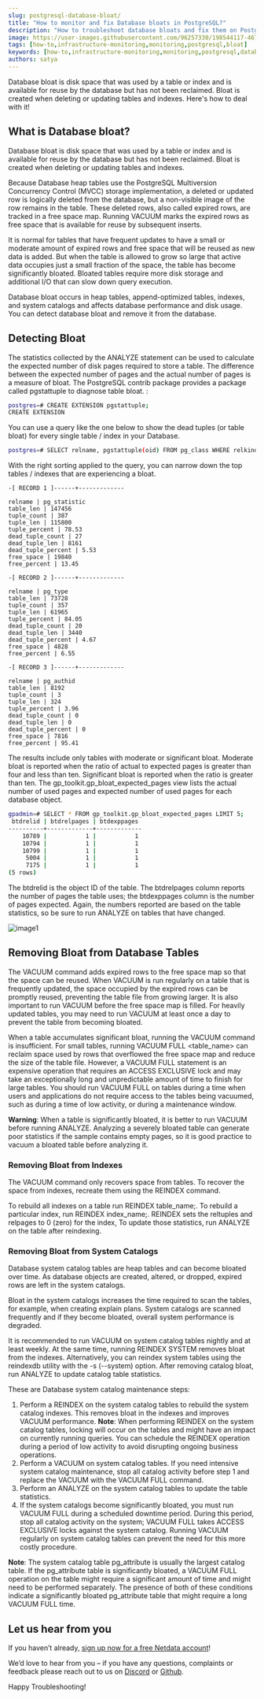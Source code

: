 ```yaml
---
slug: postgresql-database-bloat/
title: "How to monitor and fix Database bloats in PostgreSQL?"
description: "How to troubleshoot database bloats and fix them on PostgreSQL?"
image: https://user-images.githubusercontent.com/96257330/198544117-4672f54e-0f72-43f7-b295-cd71a2a5a830.png
tags: [how-to,infrastructure-monitoring,monitoring,postgresql,bloat]
keywords: [how-to,infrastructure-monitoring,monitoring,postgresql,database,bloat]
authors: satya
---
```


Database bloat is disk space that was used by a table or index and is available for reuse by the database but has not been reclaimed. Bloat is created when deleting or updating tables and indexes. Here's how to deal with it!

<!--truncate-->

## What is Database bloat?

Database bloat is disk space that was used by a table or index and is available for reuse by the database but has not been reclaimed. Bloat is created when deleting or updating tables and indexes.

Because Database heap tables use the PostgreSQL Multiversion Concurrency Control (MVCC) storage implementation, a deleted or updated row is logically deleted from the database, but a non-visible image of the row remains in the table. These deleted rows, also called expired rows, are tracked in a free space map. Running VACUUM marks the expired rows as free space that is available for reuse by subsequent inserts.

It is normal for tables that have frequent updates to have a small or moderate amount of expired rows and free space that will be reused as new data is added. But when the table is allowed to grow so large that active data occupies just a small fraction of the space, the table has become significantly bloated. Bloated tables require more disk storage and additional I/O that can slow down query execution.

Database bloat occurs in heap tables, append-optimized tables, indexes, and system catalogs and affects database performance and disk usage. You can detect database bloat and remove it from the database.


## Detecting Bloat

The statistics collected by the ANALYZE statement can be used to calculate the expected number of disk pages required to store a table. The difference between the expected number of pages and the actual number of pages is a measure of bloat. The PostgreSQL contrib package provides a package called pgstattuple to diagnose table bloat. :

```bash
postgres=# CREATE EXTENSION pgstattuple; 
CREATE EXTENSION
```

You can use a query like the one below to show the dead tuples (or table bloat) for every single table / index in your Database.

```bash
postgres=# SELECT relname, pgstattuple(oid) FROM pg_class WHERE relkind = 'r';
```

With the right sorting applied to the query, you can narrow down the top tables / indexes that are experiencing a bloat.

```
-[ RECORD 1 ]------+-------------

relname | pg_statistic
table_len | 147456
tuple_count | 387
tuple_len | 115800
tuple_percent | 78.53
dead_tuple_count | 27
dead_tuple_len | 8161
dead_tuple_percent | 5.53
free_space | 19840
free_percent | 13.45
 
-[ RECORD 2 ]------+-------------
 
relname | pg_type
table_len | 73728
tuple_count | 357
tuple_len | 61965
tuple_percent | 84.05
dead_tuple_count | 20
dead_tuple_len | 3440
dead_tuple_percent | 4.67
free_space | 4828
free_percent | 6.55
 
-[ RECORD 3 ]------+-------------
 
relname | pg_authid
table_len | 8192
tuple_count | 3
tuple_len | 324
tuple_percent | 3.96
dead_tuple_count | 0
dead_tuple_len | 0
dead_tuple_percent | 0
free_space | 7816
free_percent | 95.41
```
 
The results include only tables with moderate or significant bloat. Moderate bloat is reported when the ratio of actual to expected pages is greater than four and less than ten. Significant bloat is reported when the ratio is greater than ten.
The gp_toolkit.gp_bloat_expected_pages view lists the actual number of used pages and expected number of used pages for each database object.

```bash
gpadmin=# SELECT * FROM gp_toolkit.gp_bloat_expected_pages LIMIT 5;
 btdrelid | btdrelpages | btdexppages 
----------+-------------+-------------
    10789 |           1 |           1
    10794 |           1 |           1
    10799 |           1 |           1
     5004 |           1 |           1
     7175 |           1 |           1
(5 rows)
```

The btdrelid is the object ID of the table. The btdrelpages column reports the number of pages the table uses; the btdexppages column is the number of pages expected. Again, the numbers reported are based on the table statistics, so be sure to run ANALYZE on tables that have changed.

![image1](https://user-images.githubusercontent.com/96257330/198570109-7b2928c0-0756-49b5-83f2-75d5528e8fa4.png)

## Removing Bloat from Database Tables

The VACUUM command adds expired rows to the free space map so that the space can be reused. When VACUUM is run regularly on a table that is frequently updated, the space occupied by the expired rows can be promptly reused, preventing the table file from growing larger. It is also important to run VACUUM before the free space map is filled. For heavily updated tables, you may need to run VACUUM at least once a day to prevent the table from becoming bloated.

When a table accumulates significant bloat, running the VACUUM command is insufficient. For small tables, running VACUUM FULL <table_name> can reclaim space used by rows that overflowed the free space map and reduce the size of the table file. However, a VACUUM FULL statement is an expensive operation that requires an ACCESS EXCLUSIVE lock and may take an exceptionally long and unpredictable amount of time to finish for large tables. You should run VACUUM FULL on tables during a time when users and applications do not require access to the tables being vacuumed, such as during a time of low activity, or during a maintenance window.

**Warning**: When a table is significantly bloated, it is better to run VACUUM before running ANALYZE. Analyzing a severely bloated table can generate poor statistics if the sample contains empty pages, so it is good practice to vacuum a bloated table before analyzing it.

### Removing Bloat from Indexes

The VACUUM command only recovers space from tables. To recover the space from indexes, recreate them using the REINDEX command.

To rebuild all indexes on a table run REINDEX table_name;. To rebuild a particular index, run REINDEX index_name;. REINDEX sets the reltuples and relpages to 0 (zero) for the index, To update those statistics, run ANALYZE on the table after reindexing.

### Removing Bloat from System Catalogs

Database system catalog tables are heap tables and can become bloated over time. As database objects are created, altered, or dropped, expired rows are left in the system catalogs. 

Bloat in the system catalogs increases the time required to scan the tables, for example, when creating explain plans. System catalogs are scanned frequently and if they become bloated, overall system performance is degraded.

It is recommended to run VACUUM on system catalog tables nightly and at least weekly. At the same time, running REINDEX SYSTEM removes bloat from the indexes. Alternatively, you can reindex system tables using the reindexdb utility with the -s (--system) option. After removing catalog bloat, run ANALYZE to update catalog table statistics.

These are Database system catalog maintenance steps:

1. Perform a REINDEX on the system catalog tables to rebuild the system catalog indexes. This removes bloat in the indexes and improves VACUUM performance.
**Note**: When performing REINDEX on the system catalog tables, locking will occur on the tables and might have an impact on currently running queries. You can schedule the REINDEX operation during a period of low activity to avoid disrupting ongoing business operations.
2. Perform a VACUUM on system catalog tables. If you need intensive system catalog maintenance, stop all catalog activity before step 1 and replace the VACUUM with the VACUUM FULL command.
3. Perform an ANALYZE on the system catalog tables to update the table statistics.
4. If the system catalogs become significantly bloated, you must run VACUUM FULL during a scheduled downtime period. During this period, stop all catalog activity on the system; VACUUM FULL takes ACCESS EXCLUSIVE locks against the system catalog. Running VACUUM regularly on system catalog tables can prevent the need for this more costly procedure.


**Note**: The system catalog table pg_attribute is usually the largest catalog table. If the pg_attribute table is significantly bloated, a VACUUM FULL operation on the table might require a significant amount of time and might need to be performed separately. The presence of both of these conditions indicate a significantly bloated pg_attribute table that might require a long VACUUM FULL time.

## Let us hear from you

If you haven’t already, [sign up now for a free Netdata account](https://app.netdata.cloud/?utm_campaign=technical&utm_source=content&utm_medium=blog&utm_content=database-bloat)!

We’d love to hear from you – if you have any questions, complaints or feedback please reach out to us on [Discord](https://discord.com/invite/mPZ6WZKKG2) or [Github](https://github.com/netdata/netdata/). 

Happy Troubleshooting!


 
